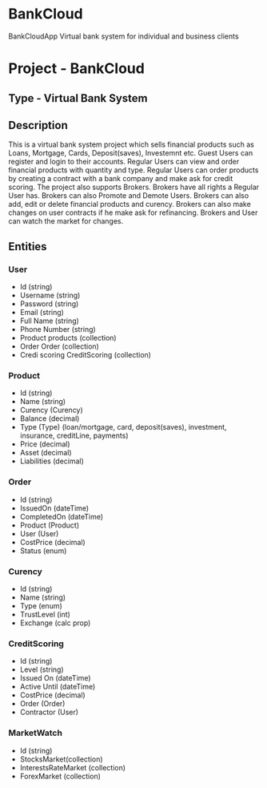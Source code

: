 # BankCloud
BankCloudApp Virtual bank system for individual and business clients

# Project - BankCloud

## Type - Virtual Bank System

## Description

This is a virtual bank system project which 
sells financial products such as Loans, Mortgage, Cards, 
Deposit(saves), Investemnt etc. Guest Users can register
and login to their accounts.
Regular Users can view and order financial products with quantity and type.
Regular Users can order products by creating a contract 
with a bank company and make ask for credit scoring.
The project also supports Brokers. 
Brokers have all rights a Regular User has.
Brokers can also Promote and Demote Users.
Brokers can also add, edit or delete financial products and curency. 
Brokers can also make changes on user contracts if 
he make ask for refinancing. 
Brokers and User can watch the market for changes.

## Entities

### User
  - Id (string)
  - Username (string)
  - Password (string)
  - Email (string)
  - Full Name (string)
  - Phone Number (string)
  - Product products (collection)
  - Order Order (collection)
  - Credi scoring CreditScoring (collection)
### Product
  - Id (string)
  - Name (string)
  - Curency (Curency)
  - Balance (decimal)
  - Type (Type) (loan/mortgage, card, deposit(saves), investment, insurance, creditLine, payments)
  - Price (decimal)
  - Asset (decimal)
  - Liabilities (decimal)
### Order
  - Id (string)
  - IssuedOn (dateTime)
  - CompletedOn (dateTime)
  - Product (Product)
  - User (User)
  - CostPrice (decimal)
  - Status (enum)
### Curency
  - Id (string)
  - Name (string)
  - Type (enum)
  - ТrustLevel (int)
  - Exchange (calc prop)
### CreditScoring
  - Id (string)
  - Level (string)
  - Issued On (dateTime)
  - Active Until (dateTime)
  - CostPrice (decimal)
  - Order (Order)
  - Contractor (User)
### MarketWatch
  - Id (string)
  -	StocksMarket(collection)
  - InterestsRateMarket (collection)
  - ForexMarket (collection)
